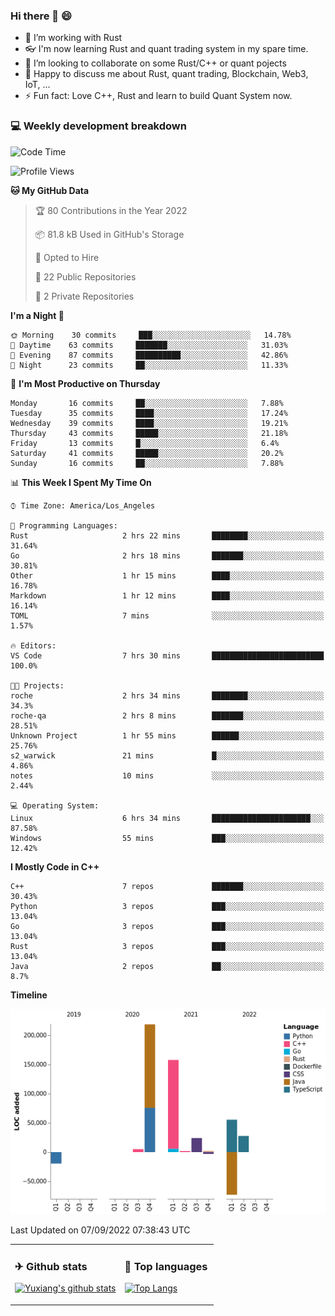 ### Hi there 👋 😄

- 🔭 I’m working with Rust
- 👓 I'm now learning Rust and quant trading system in my spare time.
- 👯 I’m looking to collaborate on some Rust/C++ or quant pojects
- 💬 Happy to discuss me about Rust, quant trading, Blockchain, Web3, IoT, ...
- ⚡ Fun fact: Love C++, Rust and learn to build Quant System now.



<table>
<tr>
<td valign="top" width="54%">

### ✈ Github stats

[![Yuxiang's github stats](https://github-readme-stats.vercel.app/api?username=Taowyoo&show_icons=true&line_height=21&show_icons=true&theme=tokyonight)](https://github.com/anuraghazra/github-readme-stats)

</td>

<td valign="top" width="46%">

### 📕 Top languages

[![Top Langs](https://github-readme-stats.vercel.app/api/top-langs/?username=Taowyoo&show_icons=true&layout=compact&theme=vue)](https://github.com/anuraghazra/github-readme-stats)

</td>
</tr>

### 💻 Weekly development breakdown

<!--START_SECTION:waka-->
![Code Time](http://img.shields.io/badge/Code%20Time-529%20hrs%2034%20mins-blue)

![Profile Views](http://img.shields.io/badge/Profile%20Views-0-blue)

**🐱 My GitHub Data** 

> 🏆 80 Contributions in the Year 2022
 > 
> 📦 81.8 kB Used in GitHub's Storage 
 > 
> 💼 Opted to Hire
 > 
> 📜 22 Public Repositories 
 > 
> 🔑 2 Private Repositories  
 > 
**I'm a Night 🦉** 

```text
🌞 Morning    30 commits     ███░░░░░░░░░░░░░░░░░░░░░░   14.78% 
🌆 Daytime    63 commits     ███████░░░░░░░░░░░░░░░░░░   31.03% 
🌃 Evening    87 commits     ██████████░░░░░░░░░░░░░░░   42.86% 
🌙 Night      23 commits     ██░░░░░░░░░░░░░░░░░░░░░░░   11.33%

```
📅 **I'm Most Productive on Thursday** 

```text
Monday       16 commits     ██░░░░░░░░░░░░░░░░░░░░░░░   7.88% 
Tuesday      35 commits     ████░░░░░░░░░░░░░░░░░░░░░   17.24% 
Wednesday    39 commits     ████░░░░░░░░░░░░░░░░░░░░░   19.21% 
Thursday     43 commits     █████░░░░░░░░░░░░░░░░░░░░   21.18% 
Friday       13 commits     █░░░░░░░░░░░░░░░░░░░░░░░░   6.4% 
Saturday     41 commits     █████░░░░░░░░░░░░░░░░░░░░   20.2% 
Sunday       16 commits     ██░░░░░░░░░░░░░░░░░░░░░░░   7.88%

```


📊 **This Week I Spent My Time On** 

```text
⌚︎ Time Zone: America/Los_Angeles

💬 Programming Languages: 
Rust                     2 hrs 22 mins       ████████░░░░░░░░░░░░░░░░░   31.64% 
Go                       2 hrs 18 mins       ███████░░░░░░░░░░░░░░░░░░   30.81% 
Other                    1 hr 15 mins        ████░░░░░░░░░░░░░░░░░░░░░   16.78% 
Markdown                 1 hr 12 mins        ████░░░░░░░░░░░░░░░░░░░░░   16.14% 
TOML                     7 mins              ░░░░░░░░░░░░░░░░░░░░░░░░░   1.57%

🔥 Editors: 
VS Code                  7 hrs 30 mins       █████████████████████████   100.0%

🐱‍💻 Projects: 
roche                    2 hrs 34 mins       ████████░░░░░░░░░░░░░░░░░   34.3% 
roche-qa                 2 hrs 8 mins        ███████░░░░░░░░░░░░░░░░░░   28.51% 
Unknown Project          1 hr 55 mins        ██████░░░░░░░░░░░░░░░░░░░   25.76% 
s2_warwick               21 mins             █░░░░░░░░░░░░░░░░░░░░░░░░   4.86% 
notes                    10 mins             ░░░░░░░░░░░░░░░░░░░░░░░░░   2.44%

💻 Operating System: 
Linux                    6 hrs 34 mins       ██████████████████████░░░   87.58% 
Windows                  55 mins             ███░░░░░░░░░░░░░░░░░░░░░░   12.42%

```

**I Mostly Code in C++** 

```text
C++                      7 repos             ███████░░░░░░░░░░░░░░░░░░   30.43% 
Python                   3 repos             ███░░░░░░░░░░░░░░░░░░░░░░   13.04% 
Go                       3 repos             ███░░░░░░░░░░░░░░░░░░░░░░   13.04% 
Rust                     3 repos             ███░░░░░░░░░░░░░░░░░░░░░░   13.04% 
Java                     2 repos             ██░░░░░░░░░░░░░░░░░░░░░░░   8.7%

```


**Timeline**

![Chart not found](https://raw.githubusercontent.com/Taowyoo/Taowyoo/master/charts/bar_graph.png) 


 Last Updated on 07/09/2022 07:38:43 UTC
<!--END_SECTION:waka-->
